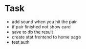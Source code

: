 # Task
- add sound when you hit the pair
- if pair finished not show card
- save to db the result
- create stat frontend to home page
- test auth